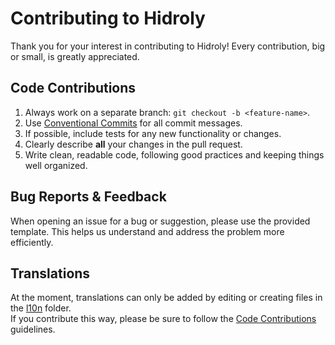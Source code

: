 # Contributing to Hidroly

Thank you for your interest in contributing to Hidroly! Every contribution, big or small, is greatly appreciated.

## Code Contributions
1. Always work on a separate branch: `git checkout -b <feature-name>`.
2. Use [Conventional Commits](https://gist.github.com/qoomon/5dfcdf8eec66a051ecd85625518cfd13) for all commit messages.
3. If possible, include tests for any new functionality or changes.
4. Clearly describe **all** your changes in the pull request.
5. Write clean, readable code, following good practices and keeping things well organized.

## Bug Reports & Feedback
When opening an issue for a bug or suggestion, please use the provided template. This helps us understand and address the problem more efficiently.

## Translations
At the moment, translations can only be added by editing or creating files in the [l10n](https://github.com/om1cael/Hidroly/tree/main/lib/l10n) folder.  
If you contribute this way, please be sure to follow the [Code Contributions](#code-contributions) guidelines.
